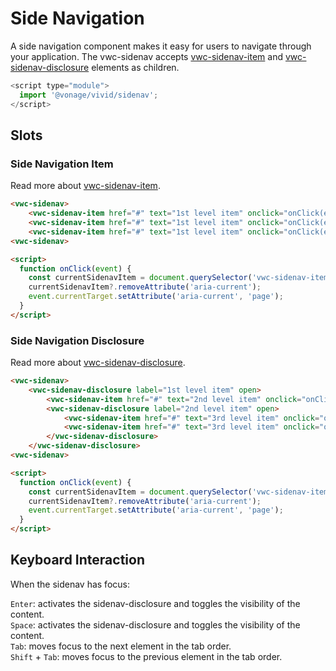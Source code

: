 # Side Navigation

A side navigation component makes it easy for users to navigate through your application.
The vwc-sidenav accepts [vwc-sidenav-item](../../components/sidenav-item) and [vwc-sidenav-disclosure](../../components/sidenav-disclosure) elements as children.

```js
<script type="module">
  import '@vonage/vivid/sidenav';
</script>
```

## Slots

### Side Navigation Item

Read more about [vwc-sidenav-item](../../components/sidenav-item).

```html preview
<vwc-sidenav>
    <vwc-sidenav-item href="#" text="1st level item" onclick="onClick(event)" aria-current="page"></vwc-sidenav-item>
    <vwc-sidenav-item href="#" text="1st level item" onclick="onClick(event)"></vwc-sidenav-item>
    <vwc-sidenav-item href="#" text="1st level item" onclick="onClick(event)"></vwc-sidenav-item>
<vwc-sidenav>

<script>
  function onClick(event) {  
    const currentSidenavItem = document.querySelector('vwc-sidenav-item[aria-current="page"]');
    currentSidenavItem?.removeAttribute('aria-current');
    event.currentTarget.setAttribute('aria-current', 'page');
  }
</script>
```

### Side Navigation Disclosure

Read more about [vwc-sidenav-disclosure](../../components/sidenav-disclosure).

```html preview
<vwc-sidenav>
    <vwc-sidenav-disclosure label="1st level item" open>
        <vwc-sidenav-item href="#" text="2nd level item" onclick="onClick(event)"></vwc-sidenav-item>
        <vwc-sidenav-disclosure label="2nd level item" open>
            <vwc-sidenav-item href="#" text="3rd level item" onclick="onClick(event)" aria-current="page"></vwc-sidenav-item>
            <vwc-sidenav-item href="#" text="3rd level item" onclick="onClick(event)"></vwc-sidenav-item>
        </vwc-sidenav-disclosure>
    </vwc-sidenav-disclosure>
<vwc-sidenav>

<script>
  function onClick(event) {  
    const currentSidenavItem = document.querySelector('vwc-sidenav-item[aria-current="page"]');
    currentSidenavItem?.removeAttribute('aria-current');
    event.currentTarget.setAttribute('aria-current', 'page');
  }
</script>
```

## Keyboard Interaction

When the sidenav has focus:

`Enter`: activates the sidenav-disclosure and toggles the visibility of the content.  
`Space`: activates the sidenav-disclosure and toggles the visibility of the content.  
`Tab`: moves focus to the next element in the tab order.  
`Shift` + `Tab`: moves focus to the previous element in the tab order.  